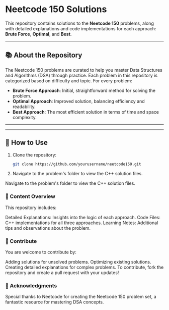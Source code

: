 # Neetcode 150 Solutions

This repository contains solutions to the **Neetcode 150** problems, along with detailed explanations and code implementations for each approach: **Brute Force**, **Optimal**, and **Best**.

---

## 📚 About the Repository
The Neetcode 150 problems are curated to help you master Data Structures and Algorithms (DSA) through practice. Each problem in this repository is categorized based on difficulty and topic. For every problem:
- **Brute Force Approach**: Initial, straightforward method for solving the problem.
- **Optimal Approach**: Improved solution, balancing efficiency and readability.
- **Best Approach**: The most efficient solution in terms of time and space complexity.

---


---

## 📘 How to Use
1. Clone the repository:
   ```bash
   git clone https://github.com/yourusername/neetcode150.git
2. Navigate to the problem's folder to view the C++ solution files.

Navigate to the problem's folder to view the C++ solution files.

### 📝 Content Overview
This repository includes:

Detailed Explanations: Insights into the logic of each approach.
Code Files: C++ implementations for all three approaches.
Learning Notes: Additional tips and observations about the problem.   

### 🚀 Contribute
You are welcome to contribute by:

Adding solutions for unsolved problems.
Optimizing existing solutions.
Creating detailed explanations for complex problems.
To contribute, fork the repository and create a pull request with your updates!
	

### 🤝 Acknowledgments
Special thanks to Neetcode for creating the Neetcode 150 problem set, a fantastic resource for mastering DSA concepts.
